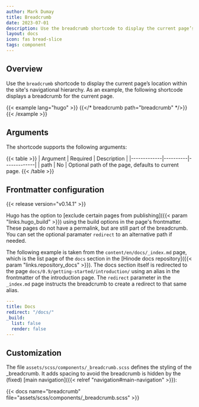 ```yaml
---
author: Mark Dumay
title: Breadcrumb
date: 2023-07-01
description: Use the breadcrumb shortcode to display the current page’s location within the site's navigational hierarchy.
layout: docs
icon: fas bread-slice
tags: component
---
```


## Overview

Use the `breadcrumb` shortcode to display the current page’s location within the site's navigational hierarchy. As an example, the following shortcode displays a breadcrumb for the current page.

<!-- markdownlint-disable MD037 -->
{{< example lang="hugo" >}}
{{</* breadcrumb path="breadcrumb" */>}}
{{< /example >}}
<!-- markdownlint-enable MD037 -->

## Arguments

The shortcode supports the following arguments:

{{< table >}}
| Argument    | Required | Description |
|-------------|----------|-------------|
| path        | No       | Optional path of the page, defaults to current page.
{{< /table >}}

## Frontmatter configuration

{{< release version="v0.14.1" >}}

Hugo has the option to [exclude certain pages from publishing]({{< param "links.hugo_build" >}}) using the build options in the page's frontmatter. These pages do not have a permalink, but are still part of the breadcrumb. You can set the optional paramater `redirect` to an alternative path if needed.

The following example is taken from the `content/en/docs/_index.md` page, which is the list page of the `docs` section in the [Hinode docs repository]({{< param "links.repository_docs" >}}). The docs section itself is redirected to the page `docs/0.9/getting-started/introduction/` using an alias in the frontmatter of the introduction page. The `redirect` parameter in the `_index.md` page instructs the breadcrumb to create a redirect to that same alias.

```yaml
---
title: Docs
redirect: "/docs/"
_build:
  list: false
  render: false
---
```

## Customization

The file `assets/scss/components/_breadcrumb.scss` defines the styling of the _breadcrumb. It adds spacing to avoid the breadcrumb is hidden by the (fixed) [main navigation]({{< relref "navigation#main-navigation" >}}):

{{< docs name="breadcrumb" file="assets/scss/components/_breadcrumb.scss" >}}
